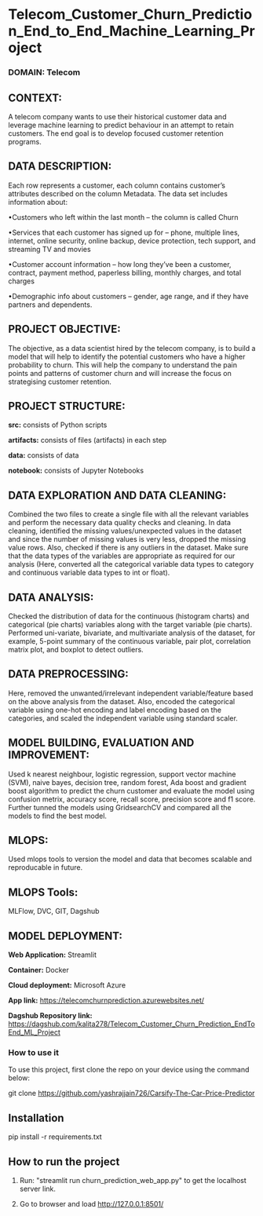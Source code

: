 # Telecom_Customer_Churn_Prediction_End_to_End_Machine_Learning_Project

### **DOMAIN:** Telecom

## **CONTEXT:**
A telecom company wants to use their historical customer data and leverage machine learning to predict behaviour in an attempt to retain customers. The end goal is to develop focused customer retention programs.

## **DATA  DESCRIPTION:** 
Each  row  represents  a  customer,  each  column  contains  customer’s  attributes  described  on  the  column  Metadata.  The data set includes information about:

•Customers who left within the last month – the column is called Churn

•Services that each customer has signed up for – phone, multiple lines, internet, online security, online backup, device protection, tech support, and streaming TV and movies

•Customer account information – how long they’ve been a customer, contract, payment method, paperless billing, monthly charges, and total charges

•Demographic info about customers – gender, age range, and if they have partners and dependents.

## **PROJECT  OBJECTIVE:** 
The  objective,  as  a  data  scientist  hired  by  the  telecom  company,  is  to  build  a  model  that  will  help  to  identify  the potential customers who have a higher probability to churn. This will help the company to understand the pain points and patterns of customer churn and will increase the focus on strategising customer retention.

## **PROJECT STRUCTURE:**

**src:** consists of Python scripts

**artifacts:** consists of files (artifacts) in each step

**data:** consists of data

**notebook:** consists of Jupyter Notebooks



## **DATA EXPLORATION AND DATA CLEANING:**

Combined the two files to create a single file with all the relevant variables and perform the necessary data quality checks and cleaning. In data cleaning, identified the missing values/unexpected values in the dataset and since the number of missing values is very less, dropped the missing value rows. Also, checked if there is any outliers in the dataset. Make sure that the data types of the variables are appropriate as required for our analysis (Here, converted all the categorical variable data types to category and continuous variable data types to int or float).

## **DATA ANALYSIS:**

Checked the distribution of data for the continuous (histogram charts) and categorical (pie charts) variables along with the target variable (pie charts). Performed uni-variate, bivariate, and multivariate analysis of the dataset, for example, 5-point summary of the continuous variable, pair plot, correlation matrix plot, and boxplot to detect outliers.


## **DATA PREPROCESSING:**

Here, removed the unwanted/irrelevant independent variable/feature based on the above analysis from the dataset. Also, encoded the categorical variable using one-hot encoding and label encoding based on the categories, and scaled the independent variable using standard scaler.


## **MODEL BUILDING, EVALUATION AND IMPROVEMENT:**

Used k nearest neighbour, logistic regression, support vector machine (SVM), naive bayes, decision tree, random forest, Ada boost and gradient boost algorithm to predict the churn customer and evaluate the model using confusion metrix, accuracy score, recall score, precision score and f1 score. Further tunned the models using GridsearchCV and compared all the models to find the best model.

## **MLOPS:**
Used mlops tools to version the model and data that becomes scalable and reproducable in future.

## **MLOPS Tools:**
MLFlow, DVC, GIT, Dagshub


## **MODEL DEPLOYMENT:**

**Web Application:** Streamlit

**Container:** Docker

**Cloud deployment:** Microsoft Azure

**App link:** https://telecomchurnprediction.azurewebsites.net/

**Dagshub Repository link:** https://dagshub.com/kalita278/Telecom_Customer_Churn_Prediction_EndToEnd_ML_Project


### **How to use it**
To use this project, first clone the repo on your device using the command below:

git clone https://github.com/yashrajjain726/Carsify-The-Car-Price-Predictor

## **Installation**
pip install -r requirements.txt

## **How to run the project**
1. Run: "streamlit run churn_prediction_web_app.py" to get the localhost server link. 

2. Go to browser and load  http://127.0.0.1:8501/


